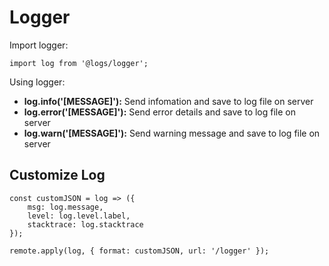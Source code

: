 # Logger

Import logger:

```
import log from '@logs/logger';
```

Using logger:

- **log.info('[MESSAGE]'):** Send infomation and save to log file on server
- **log.error('[MESSAGE]'):** Send error details and save to log file on server
- **log.warn('[MESSAGE]'):** Send warning message and save to log file on server

## Customize Log

```
const customJSON = log => ({
    msg: log.message,
    level: log.level.label,
    stacktrace: log.stacktrace
});

remote.apply(log, { format: customJSON, url: '/logger' });
```